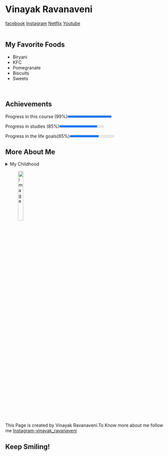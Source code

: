<!DOCTYPE html>
<html lang="en">
<head>
<meta charset="UTF-8">
<title> Vinayak's first page </title>
<body>
<h1>Vinayak Ravanaveni</h1>
<nav>
<a href="https://www.facebook.com/">facebook</a>
<a href="https://www.instagram.com/">Instagram</a>
<a href="https://www.netflix.com/in/">Netflix</a>
<a href="https://www.youtube.com/">Youtube</a>
</nav>
<br>
<h2>My Favorite Foods</h2>
<ul>
<li>Biryani</li>
<li>KFC</li>
<li>Pomegranate</li>
<li>Biscuits</li>
<li>Sweets</li>
</ul>
<br>
<h2>Achievements</h2>
<section>
<p>Progress in this course (99%)<progress min="0" max="100" value="99"></progress</p>
<p>Progress in studies (85%)<progress min="0" max="100" value="85"></progress</p>
<p>Progress in the life goals(65%)<progress min="0" max="100" value="65"></progress</p>
</section>
<h2>More About Me</h2>
<section>
<details>
<summary>My Childhood</summary>
<p>I grew up Karimnagar and now i'm living in Hyderabad.I Really miss my native place</p>
</details>
</section>
<footer>
<figure>
<img src="http://www.intro-webdesign.com/images/newlogo.png" width="20%" height="20%" alt="image">
</figure>
This Page is created by Vinayak Ravanaveni.To Know more about me follow me <a href="https://www.instagram.com/">Instagram-vinayak_ravanaveni</a>
<p><h2>Keep Smiling!</h2><p>
